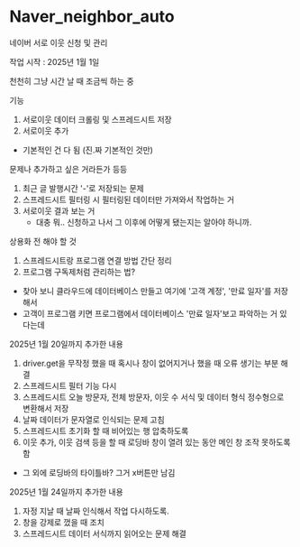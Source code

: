 # Naver_neighbor_auto
네이버 서로 이웃 신청 및 관리

작업 시작 : 2025년 1월 1일

천천히 그냥 시간 날 때 조금씩 하는 중

기능
1. 서로이웃 데이터 크롤링 및 스프레드시트 저장
2. 서로이웃 추가
- 기본적인 건 다 됨 (진.짜 기본적인 것만)

문제나 추가하고 싶은 거라든가 등등
1. 최근 글 발행시간 '-'로 저장되는 문제
2. 스프레드시트 필터링 시 필터링된 데이터만 가져와서 작업하는 거
3. 서로이웃 결과 보는 거
    - 대충 뭐.. 신청하고 나서 그 이후에 어떻게 됐는지는 알아야 하니까.


상용화 전 해야 할 것
1. 스프레드시트랑 프로그램 연결 방법 간단 정리
2. 프로그램 구독제처럼 관리하는 법?
- 찾아 보니 클라우드에 데이터베이스 만들고 여기에 '고객 계정', '만료 일자'를 저장해서
- 고객이 프로그램 키면 프로그램에서 데이터베이스 '만료 일자'보고 파악하는 거 있다는데


2025년 1월 20일까지 추가한 내용
1. driver.get을 무작정 했을 때 혹시나 창이 없어지거나 했을 때 오류 생기는 부분 해결
2. 스프레드시트 필터 기능 다시
3. 스프레드시트 오늘 방문자, 전체 방문자, 이웃 수 서식 및 데이터 형식 정수형으로 변환해서 저장
4. 날짜 데이터가 문자열로 인식되는 문제 고침
5. 스프레드시트 초기화 할 때 비어있는 행 압축하도록
6. 이웃 추가, 이웃 검색 등을 할 때 로딩바 창이 열려 있는 동안 메인 창 조작 못하도록 함
- 그 외에 로딩바의 타이틀바? 그거 x버튼만 남김

2025년 1월 24일까지 추가한 내용
1. 자정 지날 때 날짜 인식해서 작업 다시하도록.
2. 창을 강제로 껐을 때 조치
3. 스프레드시트 데이터 서식까지 읽어오는 문제 해결

